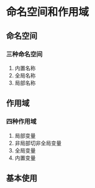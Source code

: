 # 命名空间和作用域

## 命名空间

### 三种命名空间
1. 内置名称
2. 全局名称
3. 局部名称

## 作用域

### 四种作用域
1. 局部变量
2. 非局部切非全局变量
3. 全局变量
4. 内置变量

## 基本使用